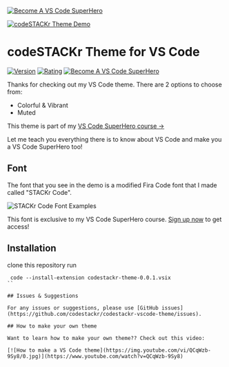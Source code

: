 [![Become A VS Code SuperHero](https://img.shields.io/badge/-Become%20A%20VS%20Code%20SuperHero%20%E2%86%92-gray.svg?colorB=ff652f)](http://vsCodeHero.com)

[![codeSTACKr Theme Demo](https://raw.githubusercontent.com/codeSTACKr/codestackr-vscode-theme/master/images/theme-demo.gif)](http://vsCodeHero.com)

# codeSTACKr Theme for VS Code

[![Version](https://vsmarketplacebadge.apphb.com/version/codeSTACKr.codestackr-theme.svg?subject=codeSTACKr%20Theme&colorA=09131b&colorB=ff652f)](https://marketplace.visualstudio.com/items?itemName=codeSTACKr.codestackr-theme)
[![Rating](https://vsmarketplacebadge.apphb.com/rating-short/codeSTACKr.codestackr-theme.svg?label=Ratings&colorA=09131b&colorB=ff652f)](https://marketplace.visualstudio.com/items?itemName=codeSTACKr.codestackr-theme&ssr=false#review-details)
[![Become A VS Code SuperHero](https://img.shields.io/badge/-Become%20A%20VS%20Code%20SuperHero%20%E2%86%92-gray.svg?colorB=ff652f)](http://vsCodeHero.com)

Thanks for checking out my VS Code theme. There are 2 options to choose from:

- Colorful & Vibrant
- Muted

This theme is part of my [VS Code SuperHero course →](http://vsCodeHero.com)

Let me teach you everything there is to know about VS Code and make you a VS Code SuperHero too!

## Font

The font that you see in the demo is a modified Fira Code font that I made called "STACKr Code".

![STACKr Code Font Examples](https://raw.githubusercontent.com/codeSTACKr/codestackr-vscode-theme/master/images/stackr-code-font.png)

This font is exclusive to my VS Code SuperHero course. [Sign up now](http://vsCodeHero.com) to get access!

## Installation

 clone this repository
 run 
```
 code --install-extension codestackr-theme-0.0.1.vsix
``

## Issues & Suggestions

For any issues or suggestions, please use [GitHub issues](https://github.com/codestackr/codestackr-vscode-theme/issues).

## How to make your own theme

Want to learn how to make your own theme?? Check out this video:

[![How to make a VS Code theme](https://img.youtube.com/vi/QCqWzb-9Sy8/0.jpg)](https://www.youtube.com/watch?v=QCqWzb-9Sy8)
